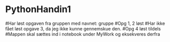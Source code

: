 # PythonHandin1


#Har løst opgaven fra gruppen med navnet: gruppe
#Opg 1, 2 løst
#Har ikke fået løst opgave 3, da jeg ikke kunne gennemskue den.
#Opg 4 løst tildels
#Mappen skal sættes ind i notebook under MyWork og eksekveres derfra
